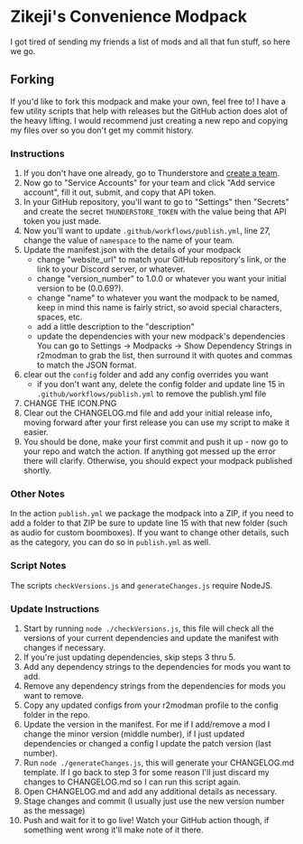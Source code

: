 # Zikeji's Convenience Modpack

I got tired of sending my friends a list of mods and all that fun stuff, so here we go.

## Forking

If you'd like to fork this modpack and make your own, feel free to! I have a few utility scripts that help with releases but the GitHub action does alot of the heavy lifting. I would recommend just creating a new repo and copying my files over so you don't get my commit history.

### Instructions

1. If you don't have one already, go to Thunderstore and [create a team](https://thunderstore.io/settings/teams/create/).
2. Now go to "Service Accounts" for your team and click "Add service account", fill it out, submit, and copy that API token.
3. In your GitHub repository, you'll want to go to "Settings" then "Secrets" and create the secret `THUNDERSTORE_TOKEN` with the value being that API token you just made.
4. Now you'll want to update `.github/workflows/publish.yml`, line 27, change the value of `namespace` to the name of your team.
5. Update the manifest.json with the details of your modpack
    * change "website_url" to match your GitHub repository's link, or the link to your Discord server, or whatever.
    * change "version_number" to 1.0.0 or whatever you want your initial version to be (0.0.69?).
    * change "name" to whatever you want the modpack to be named, keep in mind this name is fairly strict, so avoid special characters, spaces, etc.
    * add a little description to the "description"
    * update the dependencies with your new modpack's dependencies
    You can go to Settings -> Modpacks -> Show Dependency Strings in r2modman to grab the list, then surround it with quotes and commas to match the JSON format.
6. clear out the `config` folder and add any config overrides you want
    * if you don't want any, delete the config folder and update line 15 in `.github/workflows/publish.yml` to remove the publish.yml file
7. CHANGE THE ICON.PNG
9. Clear out the CHANGELOG.md file and add your initial release info, moving forward after your first release you can use my script to make it easier.
10. You should be done, make your first commit and push it up - now go to your repo and watch the action. If anything got messed up the error there will clarify. Otherwise, you should expect your modpack published shortly.

### Other Notes

In the action `publish.yml` we package the modpack into a ZIP, if you need to add a folder to that ZIP be sure to update line 15 with that new folder (such as audio for custom boomboxes). If you want to change other details, such as the category, you can do so in `publish.yml` as well.

### Script Notes

The scripts `checkVersions.js` and `generateChanges.js` require NodeJS.

### Update Instructions

1) Start by running `node ./checkVersions.js`, this file will check all the versions of your current dependencies and update the manifest with changes if necessary.
2) If you're just updating dependencies, skip steps 3 thru 5.
3) Add any dependency strings to the dependencies for mods you want to add.
4) Remove any dependency strings from the dependencies for mods you want to remove.
5) Copy any updated configs from your r2modman profile to the config folder in the repo.
6) Update the version in the manifest. For me if I add/remove a mod I change the minor version (middle number), if I just updated dependencies or changed a config I update the patch version (last number).
7) Run `node ./generateChanges.js`, this will generate your CHANGELOG.md template. If I go back to step 3 for some reason I'll just discard my changes to CHANGELOG.md so I can run this script again.
8) Open CHANGELOG.md and add any additional details as necessary.
9) Stage changes and commit (I usually just use the new version number as the message)
10) Push and wait for it to go live! Watch your GitHub action though, if something went wrong it'll make note of it there.